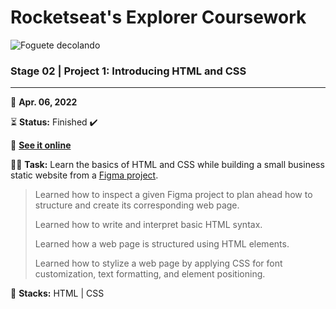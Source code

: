 # Rocketseat's Explorer Coursework         
<img
  src="https://github.githubassets.com/images/icons/emoji/unicode/1f680.png"
  alt="Foguete decolando"
/>

### Stage 02 | Project 1: Introducing HTML and CSS

---

📅 **Apr. 06, 2022**

⏳ **Status:** Finished ✔️

🔗 **[See it online](https://victorsgb.github.io/explorer/project_01/)**

👨‍💻 **Task:** Learn the basics of HTML and CSS while building a small business static website from a [Figma project](https://www.figma.com/file/l4suENb0QZo2j7wIRAdBvI/Explorer---Projeto-01-(Copy)).

> Learned how to inspect a given Figma project to plan ahead how to structure and create its corresponding web page.
>
> Learned how to write and interpret basic HTML syntax.
>
> Learned how a web page is structured using HTML elements.
>
> Learned how to stylize a web page by applying CSS for font customization, text formatting, and element positioning.

🌱 **Stacks:** HTML | CSS